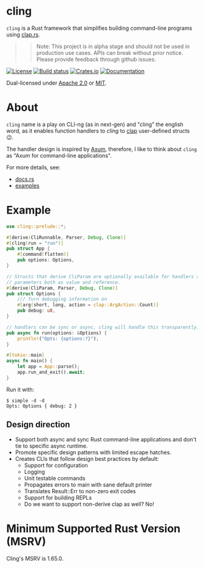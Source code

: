 # cling
`cling` is a Rust framework that simplifies building command-line programs using [clap.rs](https://clap.rs).

>> Note: This project is in alpha stage and should not be used in production use cases. APIs can break without prior notice. Please provide feedback through github issues.

[![License](https://img.shields.io/badge/license-BSD--2--Clause--Patent-blue?style=flat-square
)](LICENSE)
[![Build status](https://github.com/AhmedSoliman/cling/actions/workflows/check.yml/badge.svg?branch=main)](https://github.com/AhmedSoliman/cling/actions/workflows/check.yml)
[![Crates.io](https://img.shields.io/crates/v/cling)](https://crates.io/crates/cling)
[![Documentation](https://docs.rs/cling/badge.svg)](https://docs.rs/cling)

Dual-licensed under [Apache 2.0](LICENSE-APACHE) or [MIT](LICENSE-MIT).

# About
`cling` name is a play on CLI-ng (as in next-gen) and "cling" the english word, 
as it enables function handlers to _cling_ to [clap](https://clap.rs) user-defined structs 😉.

The handler design is inspired by [Axum](https://github.com/tokio-rs/axum), therefore, I like to think about `cling` as "Axum for command-line applications". 

For more details, see:
- [docs.rs](https://docs.rs/cling/latest/cling/)
- [examples](examples/)

# Example

```rust
use cling::prelude::*;

#[derive(CliRunnable, Parser, Debug, Clone)]
#[cling(run = "run")]
pub struct App {
    #[command(flatten)]
    pub options: Options,
}

// Structs that derive CliParam are optionally available for handlers as
// parameters both as value and reference.
#[derive(CliParam, Parser, Debug, Clone)]
pub struct Options {
    /// Turn debugging information on
    #[arg(short, long, action = clap::ArgAction::Count)]
    pub debug: u8,
}

// handlers can be sync or async, cling will handle this transparently.
pub async fn run(options: &Options) {
    println!("Opts: {options:?}");
}

#[tokio::main]
async fn main() {
    let app = App::parse();
    app.run_and_exit().await;
}
```

Run it with:
```console
$ simple -d -d
Opts: Options { debug: 2 }

```

## Design direction
* Support both async and sync Rust command-line applications and don't tie to specific async runtime.
* Promote specific design patterns with limited escape hatches.
* Creates CLIs that follow design best practices by default:
    * Support for configuration
    * Logging
    * Unit testable commands
    * Propagates errors to main with sane default printer
    * Translates Result::Err to non-zero exit codes
    * Support for building REPLs
    * Do we want to support non-derive clap as well? No!

# Minimum Supported Rust Version (MSRV)
Cling's MSRV is 1.65.0.
